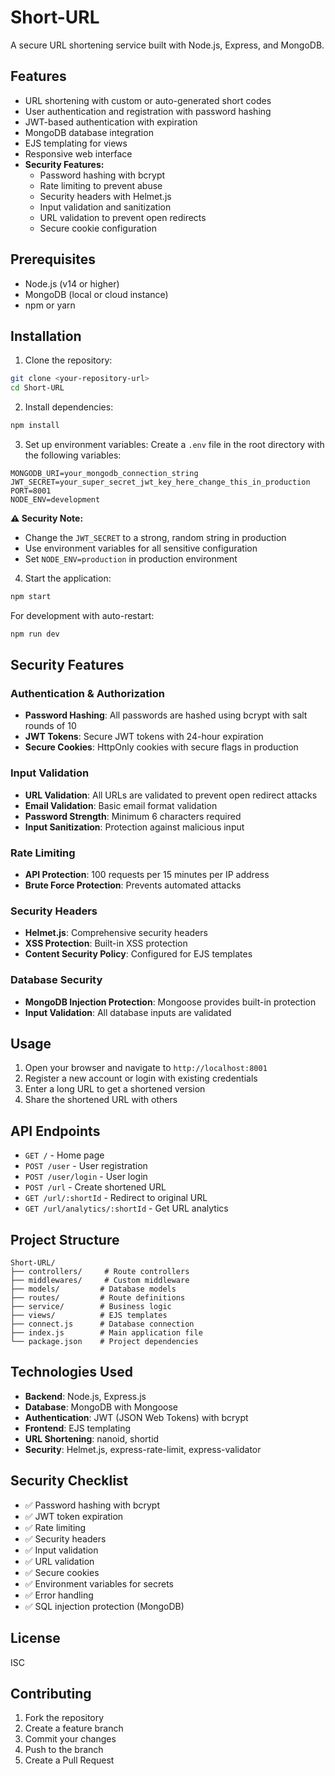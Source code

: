 # Short-URL

A secure URL shortening service built with Node.js, Express, and MongoDB.

## Features

- URL shortening with custom or auto-generated short codes
- User authentication and registration with password hashing
- JWT-based authentication with expiration
- MongoDB database integration
- EJS templating for views
- Responsive web interface
- **Security Features:**
  - Password hashing with bcrypt
  - Rate limiting to prevent abuse
  - Security headers with Helmet.js
  - Input validation and sanitization
  - URL validation to prevent open redirects
  - Secure cookie configuration

## Prerequisites

- Node.js (v14 or higher)
- MongoDB (local or cloud instance)
- npm or yarn

## Installation

1. Clone the repository:
```bash
git clone <your-repository-url>
cd Short-URL
```

2. Install dependencies:
```bash
npm install
```

3. Set up environment variables:
Create a `.env` file in the root directory with the following variables:
```env
MONGODB_URI=your_mongodb_connection_string
JWT_SECRET=your_super_secret_jwt_key_here_change_this_in_production
PORT=8001
NODE_ENV=development
```

**⚠️ Security Note:** 
- Change the `JWT_SECRET` to a strong, random string in production
- Use environment variables for all sensitive configuration
- Set `NODE_ENV=production` in production environment

4. Start the application:
```bash
npm start
```

For development with auto-restart:
```bash
npm run dev
```

## Security Features

### Authentication & Authorization
- **Password Hashing**: All passwords are hashed using bcrypt with salt rounds of 10
- **JWT Tokens**: Secure JWT tokens with 24-hour expiration
- **Secure Cookies**: HttpOnly cookies with secure flags in production

### Input Validation
- **URL Validation**: All URLs are validated to prevent open redirect attacks
- **Email Validation**: Basic email format validation
- **Password Strength**: Minimum 6 characters required
- **Input Sanitization**: Protection against malicious input

### Rate Limiting
- **API Protection**: 100 requests per 15 minutes per IP address
- **Brute Force Protection**: Prevents automated attacks

### Security Headers
- **Helmet.js**: Comprehensive security headers
- **XSS Protection**: Built-in XSS protection
- **Content Security Policy**: Configured for EJS templates

### Database Security
- **MongoDB Injection Protection**: Mongoose provides built-in protection
- **Input Validation**: All database inputs are validated

## Usage

1. Open your browser and navigate to `http://localhost:8001`
2. Register a new account or login with existing credentials
3. Enter a long URL to get a shortened version
4. Share the shortened URL with others

## API Endpoints

- `GET /` - Home page
- `POST /user` - User registration
- `POST /user/login` - User login
- `POST /url` - Create shortened URL
- `GET /url/:shortId` - Redirect to original URL
- `GET /url/analytics/:shortId` - Get URL analytics

## Project Structure

```
Short-URL/
├── controllers/     # Route controllers
├── middlewares/     # Custom middleware
├── models/         # Database models
├── routes/         # Route definitions
├── service/        # Business logic
├── views/          # EJS templates
├── connect.js      # Database connection
├── index.js        # Main application file
└── package.json    # Project dependencies
```

## Technologies Used

- **Backend**: Node.js, Express.js
- **Database**: MongoDB with Mongoose
- **Authentication**: JWT (JSON Web Tokens) with bcrypt
- **Frontend**: EJS templating
- **URL Shortening**: nanoid, shortid
- **Security**: Helmet.js, express-rate-limit, express-validator

## Security Checklist

- ✅ Password hashing with bcrypt
- ✅ JWT token expiration
- ✅ Rate limiting
- ✅ Security headers
- ✅ Input validation
- ✅ URL validation
- ✅ Secure cookies
- ✅ Environment variables for secrets
- ✅ Error handling
- ✅ SQL injection protection (MongoDB)

## License

ISC

## Contributing

1. Fork the repository
2. Create a feature branch
3. Commit your changes
4. Push to the branch
5. Create a Pull Request 